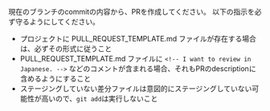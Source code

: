 現在のブランチのcommitの内容から、PRを作成してください。
以下の指示を必ず守るようにしてください。

- プロジェクトに PULL_REQUEST_TEMPLATE.md ファイルが存在する場合は、必ずその形式に従うこと
- PULL_REQUEST_TEMPLATE.md ファイルに `<!-- I want to review in Japanese. -->` などのコメントが含まれる場合、それもPRのdescriptionに含めるようにすること
- ステージングしていない差分ファイルは意図的にステージングしていない可能性が高いので、`git add`は実行しないこと
